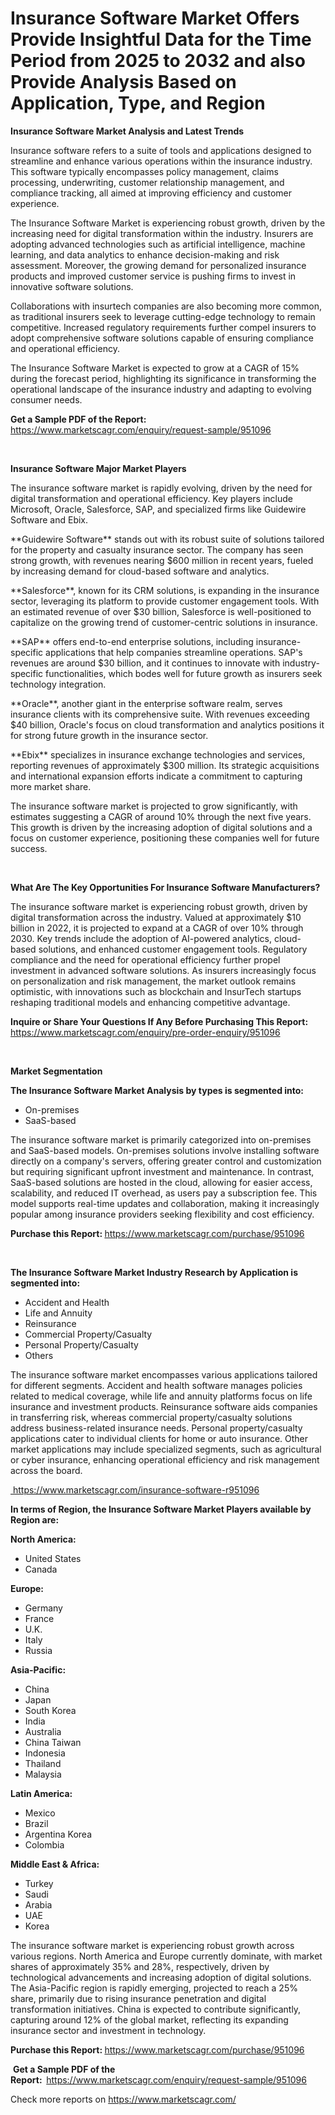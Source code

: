 <p><h1>Insurance Software Market Offers Provide Insightful Data for the Time Period from 2025 to 2032 and also Provide Analysis Based on Application, Type, and Region</h1></p><p><strong>Insurance Software Market Analysis and Latest Trends</strong></p>
<p><p>Insurance software refers to a suite of tools and applications designed to streamline and enhance various operations within the insurance industry. This software typically encompasses policy management, claims processing, underwriting, customer relationship management, and compliance tracking, all aimed at improving efficiency and customer experience.</p><p>The Insurance Software Market is experiencing robust growth, driven by the increasing need for digital transformation within the industry. Insurers are adopting advanced technologies such as artificial intelligence, machine learning, and data analytics to enhance decision-making and risk assessment. Moreover, the growing demand for personalized insurance products and improved customer service is pushing firms to invest in innovative software solutions.</p><p>Collaborations with insurtech companies are also becoming more common, as traditional insurers seek to leverage cutting-edge technology to remain competitive. Increased regulatory requirements further compel insurers to adopt comprehensive software solutions capable of ensuring compliance and operational efficiency.</p><p>The Insurance Software Market is expected to grow at a CAGR of 15% during the forecast period, highlighting its significance in transforming the operational landscape of the insurance industry and adapting to evolving consumer needs.</p></p>
<p><strong>Get a Sample PDF of the Report:&nbsp;</strong> <a href="https://www.marketscagr.com/enquiry/request-sample/951096?utm_campaign=2633&utm_medium=2&utm_source=Github&utm_content=ia&utm_term=06032025&utm_id=insurance-software">https://www.marketscagr.com/enquiry/request-sample/951096</a></p>
<p>&nbsp;</p>
<p><strong>Insurance Software Major Market Players</strong></p>
<p><p>The insurance software market is rapidly evolving, driven by the need for digital transformation and operational efficiency. Key players include Microsoft, Oracle, Salesforce, SAP, and specialized firms like Guidewire Software and Ebix. </p><p>**Guidewire Software** stands out with its robust suite of solutions tailored for the property and casualty insurance sector. The company has seen strong growth, with revenues nearing $600 million in recent years, fueled by increasing demand for cloud-based software and analytics.</p><p>**Salesforce**, known for its CRM solutions, is expanding in the insurance sector, leveraging its platform to provide customer engagement tools. With an estimated revenue of over $30 billion, Salesforce is well-positioned to capitalize on the growing trend of customer-centric solutions in insurance.</p><p>**SAP** offers end-to-end enterprise solutions, including insurance-specific applications that help companies streamline operations. SAP's revenues are around $30 billion, and it continues to innovate with industry-specific functionalities, which bodes well for future growth as insurers seek technology integration.</p><p>**Oracle**, another giant in the enterprise software realm, serves insurance clients with its comprehensive suite. With revenues exceeding $40 billion, Oracle's focus on cloud transformation and analytics positions it for strong future growth in the insurance sector.</p><p>**Ebix** specializes in insurance exchange technologies and services, reporting revenues of approximately $300 million. Its strategic acquisitions and international expansion efforts indicate a commitment to capturing more market share.</p><p>The insurance software market is projected to grow significantly, with estimates suggesting a CAGR of around 10% through the next five years. This growth is driven by the increasing adoption of digital solutions and a focus on customer experience, positioning these companies well for future success.</p></p>
<p>&nbsp;</p>
<p><strong>What Are The Key Opportunities For Insurance Software Manufacturers?</strong></p>
<p><p>The insurance software market is experiencing robust growth, driven by digital transformation across the industry. Valued at approximately $10 billion in 2022, it is projected to expand at a CAGR of over 10% through 2030. Key trends include the adoption of AI-powered analytics, cloud-based solutions, and enhanced customer engagement tools. Regulatory compliance and the need for operational efficiency further propel investment in advanced software solutions. As insurers increasingly focus on personalization and risk management, the market outlook remains optimistic, with innovations such as blockchain and InsurTech startups reshaping traditional models and enhancing competitive advantage.</p></p>
<p><strong>Inquire or Share Your Questions If Any Before Purchasing This Report:</strong> <a href="https://www.marketscagr.com/enquiry/pre-order-enquiry/951096?utm_campaign=2633&utm_medium=2&utm_source=Github&utm_content=ia&utm_term=06032025&utm_id=insurance-software">https://www.marketscagr.com/enquiry/pre-order-enquiry/951096</a></p>
<p>&nbsp;</p>
<p><strong>Market Segmentation</strong></p>
<p><strong>The Insurance Software Market Analysis by types is segmented into:</strong></p>
<p><ul><li>On-premises</li><li>SaaS-based</li></ul></p>
<p><p>The insurance software market is primarily categorized into on-premises and SaaS-based models. On-premises solutions involve installing software directly on a company's servers, offering greater control and customization but requiring significant upfront investment and maintenance. In contrast, SaaS-based solutions are hosted in the cloud, allowing for easier access, scalability, and reduced IT overhead, as users pay a subscription fee. This model supports real-time updates and collaboration, making it increasingly popular among insurance providers seeking flexibility and cost efficiency.</p></p>
<p><strong>Purchase this Report:&nbsp;</strong><a href="https://www.marketscagr.com/purchase/951096?utm_campaign=2633&utm_medium=2&utm_source=Github&utm_content=ia&utm_term=06032025&utm_id=insurance-software">https://www.marketscagr.com/purchase/951096</a></p>
<p>&nbsp;</p>
<p><strong>The Insurance Software Market Industry Research by Application is segmented into:</strong></p>
<p><ul><li>Accident and Health</li><li>Life and Annuity</li><li>Reinsurance</li><li>Commercial Property/Casualty</li><li>Personal Property/Casualty</li><li>Others</li></ul></p>
<p><p>The insurance software market encompasses various applications tailored for different segments. Accident and health software manages policies related to medical coverage, while life and annuity platforms focus on life insurance and investment products. Reinsurance software aids companies in transferring risk, whereas commercial property/casualty solutions address business-related insurance needs. Personal property/casualty applications cater to individual clients for home or auto insurance. Other market applications may include specialized segments, such as agricultural or cyber insurance, enhancing operational efficiency and risk management across the board.</p></p>
<p><a href="https://www.marketscagr.com/insurance-software-r951096?utm_campaign=2633&utm_medium=2&utm_source=Github&utm_content=ia&utm_term=06032025&utm_id=insurance-software">&nbsp;https://www.marketscagr.com/insurance-software-r951096</a></p>
<p><strong>In terms of Region, the Insurance Software Market Players available by Region are:</strong></p>
<p>
    <p> <strong> North America: </strong>
        <ul>
            <li>United States</li>
            <li>Canada</li>
        </ul>
        </p> 
    <p> <strong> Europe: </strong>
        <ul>
            <li>Germany</li>
            <li>France</li>
            <li>U.K.</li>
            <li>Italy</li>
            <li>Russia</li>
        </ul>
        </p> 
    <p> <strong> Asia-Pacific: </strong>
        <ul>
            <li>China</li>
            <li>Japan</li>
            <li>South Korea</li>
            <li>India</li>
            <li>Australia</li>
            <li>China Taiwan</li>
            <li>Indonesia</li>
            <li>Thailand</li>
            <li>Malaysia</li>
        </ul>
        </p> 
    <p> <strong> Latin America: </strong>
        <ul>
            <li>Mexico</li>
            <li>Brazil</li>
            <li>Argentina Korea</li>
            <li>Colombia</li>
        </ul>
        </p> 
    <p> <strong> Middle East & Africa: </strong>
        <ul>
            <li>Turkey</li>
            <li>Saudi</li>
            <li>Arabia</li>
            <li>UAE</li>
            <li>Korea</li>
        </ul>
    </p>
    </p>
<p><p>The insurance software market is experiencing robust growth across various regions. North America and Europe currently dominate, with market shares of approximately 35% and 28%, respectively, driven by technological advancements and increasing adoption of digital solutions. The Asia-Pacific region is rapidly emerging, projected to reach a 25% share, primarily due to rising insurance penetration and digital transformation initiatives. China is expected to contribute significantly, capturing around 12% of the global market, reflecting its expanding insurance sector and investment in technology.</p></p>
<p><strong>Purchase this Report: </strong><a href="https://www.marketscagr.com/purchase/951096?utm_campaign=2633&utm_medium=2&utm_source=Github&utm_content=ia&utm_term=06032025&utm_id=insurance-software">https://www.marketscagr.com/purchase/951096</a></p>
<p>&nbsp;<strong>Get a Sample PDF of the Report:&nbsp;&nbsp;</strong><a href="https://www.marketscagr.com/enquiry/request-sample/951096?utm_campaign=2633&utm_medium=2&utm_source=Github&utm_content=ia&utm_term=06032025&utm_id=insurance-software">https://www.marketscagr.com/enquiry/request-sample/951096</a></p>
<p><strong></strong></p>
<p>Check more reports on <a href="https://www.marketscagr.com/?utm_campaign=2633&utm_medium=2&utm_source=Github&utm_content=ia&utm_term=06032025&utm_id=insurance-software">https://www.marketscagr.com/</a></p>